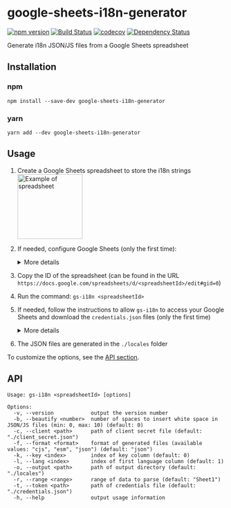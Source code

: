 # google-sheets-i18n-generator

[![npm version](https://img.shields.io/npm/v/google-sheets-i18n-generator)](https://www.npmjs.com/package/google-sheets-i18n-generator)
[![Build Status](https://travis-ci.com/VictorCazanave/google-sheets-i18n-generator.svg?branch=master)](https://travis-ci.com/VictorCazanave/google-sheets-i18n-generator)
[![codecov](https://codecov.io/gh/VictorCazanave/google-sheets-i18n-generator/branch/master/graph/badge.svg)](https://codecov.io/gh/VictorCazanave/google-sheets-i18n-generator)
[![Dependency Status](https://david-dm.org/VictorCazanave/google-sheets-i18n-generator.svg)](https://david-dm.org/VictorCazanave/google-sheets-i18n-generator)

Generate i18n JSON/JS files from a Google Sheets spreadsheet

## Installation

### npm

`npm install --save-dev google-sheets-i18n-generator`

### yarn

`yarn add --dev google-sheets-i18n-generator`

## Usage

1. Create a Google Sheets spreadsheet to store the i18n strings
   <img src="https://raw.githubusercontent.com/VictorCazanave/google-sheets-i18n-generator/master/doc/spreadsheet.png" alt="Example of spreadsheet" height="150">

2. If needed, configure Google Sheets (only the first time):
   <details>
     <summary>More details</summary>

     2.1. Enable the Google Sheets API for your project following [this documentation](https://support.google.com/googleapi/answer/6158841)

     <img src="https://raw.githubusercontent.com/VictorCazanave/google-sheets-i18n-generator/master/doc/google-sheets-api.png" alt="Menu to Google Sheets API" height="150">

     <img src="https://raw.githubusercontent.com/VictorCazanave/google-sheets-i18n-generator/master/doc/enable-google-sheets-api.png" alt="Button to enable Google Sheets API" height="150">

     2.2. Create OAuth ID credentials for your application

     <img src="https://raw.githubusercontent.com/VictorCazanave/google-sheets-i18n-generator/master/doc/create-credentials.png" alt="Menu to create credentials" height="200">

     2.3. Download the `client_secret_xxx.json` file of your application, then eventually move it to the right folder and rename it

     <img src="https://raw.githubusercontent.com/VictorCazanave/google-sheets-i18n-generator/master/doc/download-client-secret.png" alt="Button to download client secret file" height="100">
</details>

3. Copy the ID of the spreadsheet (can be found in the URL `https://docs.google.com/spreadsheets/d/<spreadsheetId>/edit#gid=0`)

4. Run the command: `gs-i18n <spreadsheetId>`

5. If needed, follow the instructions to allow `gs-i18n` to access your Google Sheets and download the `credentials.json` files (only the first time)
   <details>
     <summary>More details</summary>

     ```
     Authorize this app by visiting this url: https://accounts.google.com/o/oauth2/v2/auth?access_type=offline&scope=https%3A%2F%2Fwww.googleapis.com%2Fauth%2Fspreadsheets.readonly&response_type=code&client_id=...&redirect_uri=...
     Enter the code from that page here:
     ```

     <img src="https://raw.githubusercontent.com/VictorCazanave/google-sheets-i18n-generator/master/doc/allow-gs-i18n-access.png" alt="Button to allow gs-i18n to access Google Sheets API" height="400">
   </details>

6. The JSON files are generated in the `./locales` folder

To customize the options, see the [API section](#api).

## API

```
Usage: gs-i18n <spreadsheetId> [options]

Options:
  -v, --version            output the version number
  -b, --beautify <number>  number of spaces to insert white space in JSON/JS files (min: 0, max: 10) (default: 0)
  -c, --client <path>      path of client secret file (default: "./client_secret.json")
  -f, --format <format>    format of generated files (available values: "cjs", "esm", "json") (default: "json")
  -k, --key <index>        index of key column (default: 0)
  -l, --lang <index>       index of first language column (default: 1)
  -o, --output <path>      path of output directory (default: "./locales")
  -r, --range <range>      range of data to parse (default: "Sheet1")
  -t, --token <path>       path of credentials file (default: "./credentials.json")
  -h, --help               output usage information
```
